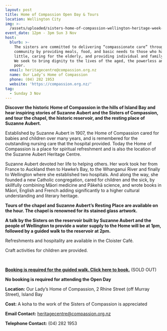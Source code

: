 ```yaml
---
layout: post
title: Home of Compassion Open Day & Tours
location: Wellington City
img: >-
  /assets/uploaded/sisters-home-of-compassion-wellington-heritage-week-2019-2.png
event_date: 12pm - 3pm Sun 3 Nov
host:
  blurb: >-
    The sisters are committed to delivering “compassionate care” throughout the
    community by providing meals, food, and basic needs to those who have very
    little, caring for the elderly, and providing individual and family support.
    We seek to bring dignity to the lives of the aged, the powerless and the
    poor.
  email: heritagecentre@compassion.org.nz
  name: Our Lady’s Home of Compassion
  phone: (04) 282 1953
  website: 'https://compassion.org.nz/'
tag:
  - Sunday 3 Nov
---
```

**Discover the historic Home of Compassion in the hills of Island Bay and hear inspiring stories of Suzanne Aubert and the Sisters of Compassion, and tour the chapel, the historic reservoir, and the resting place of Suzanne Aubert.**

Established by Suzanne Aubert in 1907, the Home of Compassion cared for babies and children over many years, and is remembered for the outstanding nursing care that the hospital provided. Today the Home of Compassion is a place for spiritual refreshment and is also the location of the Suzanne Aubert Heritage Centre.

Suzanne Aubert devoted her life to helping others. Her work took her from France to Auckland then to Hawke’s Bay, to the Whanganui River and finally to Wellington where she established two hospitals. And along the way, she founded a new Catholic congregation, cared for children and the sick, by skillfully combining Māori medicine and Pākehā science, and wrote books in Māori, English and French adding significantly to a higher cultural understanding and literary heritage. 

**Tours of the chapel and Suzanne Aubert’s Resting Place are available on the hour. The chapel is renowned for its stained glass artwork.**

**A talk by the Sisters on the reservoir built by Suzanne Aubert and the people of Wellington to provide a water supply to the Home will be at 1pm, followed by a guided walk to the reservoir at 2pm.**  

Refreshments and hospitality are available in the Cloister Café. 

Craft activities for children are provided.

<br>

[**Booking is required for the guided walk. Click here to book.**](https://www.eventfinda.co.nz/2019/home-of-compassion-open-day-tours/wellington) (SOLD OUT)


**No booking is required for attending the Open Day**

**Location:** Our Lady’s Home of Compassion, 2 Rhine Street (off Murray Street), Island Bay

**Cost:** A koha to the work of the Sisters of Compassion is appreciated

**Email Contact:** heritagecentre@compassion.org.nz

**Telephone Contact:** (04) 282 1953
